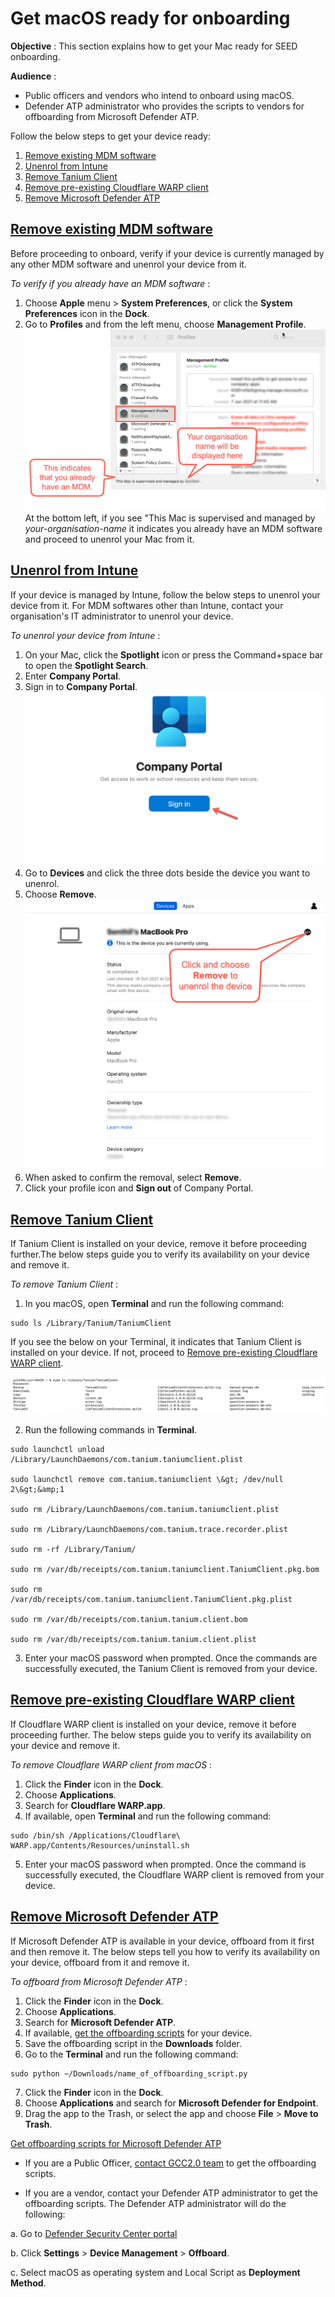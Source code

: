 # Get macOS ready for onboarding


**Objective** : This section explains how to get your Mac ready for SEED onboarding.

**Audience** :
- Public officers and vendors who intend to onboard using macOS.
- Defender ATP administrator who provides the scripts to vendors for offboarding from Microsoft Defender ATP.

Follow the below steps to get your device ready:
1. [Remove existing MDM software](#remove-existing-mdm-software)
2. [Unenrol from Intune](#unenrol-from-intune)
3. [Remove Tanium Client](#remove-tanium-client)
4. [Remove pre-existing Cloudflare WARP client](#remove-pre-existing-cloudflare-warp-client)
5. [Remove Microsoft Defender ATP](#remove-microsoft-defender-atp)

<!--If you are using a different You must unenroll your device from your existing Mobile Device Management (MDM) software-->

## [Remove existing MDM software](#remove-existing-mdm-software)
Before proceeding to onboard, verify if your device is currently managed by any other MDM software and unenrol your device from it.

*To verify if you already have an MDM software* :
1. Choose **Apple** menu > **System Preferences**, or click the **System Preferences** icon in the **Dock**.
2. Go to **Profiles** and from the left menu, choose **Management Profile**.
<kbd>![verify-other-mdm](images/onboarding-for-macos/verify-other-mdm.png)</kbd>
At the bottom left, if you see "This Mac is supervised and managed by *your-organisation-name* it indicates you already have an MDM software and proceed to unenrol your Mac from it.

## [Unenrol from Intune](#unenrol-from-intune)

If your device is managed by Intune, follow the below steps to unenrol your device from it. For MDM softwares other than Intune, contact your organisation's IT administrator to unenrol your device.

*To unenrol your device from Intune* :
1. On your Mac, click the **Spotlight** icon or press the Command+space bar to open the **Spotlight Search**.
2. Enter **Company Portal**.
3. Sign in to **Company Portal**.
<kbd>![sign-in-to-company-portal](images/onboarding-for-macos/sign-in-to-company-portal.png)</kbd>
4. Go to **Devices** and click the three dots beside the device you want to unenrol.
5. Choose **Remove**.
<kbd>![devices](images/onboarding-for-macos/devices-2.png)</kbd>
6. When asked to confirm the removal, select **Remove**.
7. Click your profile icon and **Sign out** of Company Portal.

## [Remove Tanium Client](#remove-tanium-client)
If Tanium Client is installed on your device, remove it before proceeding further.The below steps guide you to verify its availability on your device and remove it.

*To remove Tanium Client* :

1. In you macOS, open **Terminal** and run the following command:

 ```
sudo ls /Library/Tanium/TaniumClient
 ```

If you see the below on your Terminal, it indicates that Tanium Client is installed on your device. If not, proceed to [Remove pre-existing Cloudflare WARP client](#remove-pre-existing-cloudflare-warp-client).

<kbd>![tanium-client](images/clean-up-instructions-macos.png)</kbd>

2. Run the following commands in **Terminal**.

  ```
  sudo launchctl unload /Library/LaunchDaemons/com.tanium.taniumclient.plist

  sudo launchctl remove com.tanium.taniumclient \&gt; /dev/null 2\&gt;&amp;1

  sudo rm /Library/LaunchDaemons/com.tanium.taniumclient.plist

  sudo rm /Library/LaunchDaemons/com.tanium.trace.recorder.plist

  sudo rm -rf /Library/Tanium/

  sudo rm /var/db/receipts/com.tanium.taniumclient.TaniumClient.pkg.bom

  sudo rm /var/db/receipts/com.tanium.taniumclient.TaniumClient.pkg.plist

  sudo rm /var/db/receipts/com.tanium.tanium.client.bom

  sudo rm /var/db/receipts/com.tanium.tanium.client.plist

 ```

3. Enter your macOS password when prompted. Once the commands are successfully executed, the Tanium Client is removed from your device.

## [Remove pre-existing Cloudflare WARP client](#remove-pre-existing-cloudflare-warp-client)
If Cloudflare WARP client is installed on your device, remove it before proceeding further. The below steps guide you to verify its availability on your device and remove it.

*To remove Cloudflare WARP client from macOS* :

1. Click the **Finder** icon in the **Dock**.
2. Choose **Applications**.
3. Search for **Cloudflare WARP.app**.
4. If available, open **Terminal** and run the following command:
  ```
  sudo /bin/sh /Applications/Cloudflare\ WARP.app/Contents/Resources/uninstall.sh
  ```

5. Enter your macOS password when prompted. Once the command is successfully executed, the Cloudflare WARP client is removed from your device.

## [Remove Microsoft Defender ATP](#remove-microsoft-defender-atp)
If Microsoft Defender ATP is available in your device, offboard from it first and then remove it. The below steps tell you how to verify its availability on your device, offboard from it and remove it.

*To offboard from Microsoft Defender ATP* :
1. Click the **Finder** icon in the **Dock**.
2. Choose **Applications**.
3. Search for **Microsoft Defender ATP**.
4. If available, [get the offboarding scripts](#get-offboarding-scripts-for-microsoft-defender-atp) for your device.
5. Save the offboarding script in the **Downloads** folder.
6. Go to the **Terminal** and run the following command:
  ```
  sudo python ~/Downloads/name_of_offboarding_script.py
  ```
7. Click the **Finder** icon in the **Dock**.
8. Choose **Applications** and search for **Microsoft Defender for Endpoint**.
9. Drag the app to the Trash, or select the app and choose **File** > **Move to Trash**.

[Get offboarding scripts for Microsoft Defender ATP](#get-offboarding-scripts-for-microsoft-defender-atp)

- If you are a Public Officer, [contact GCC2.0 team](gcc2.0_support@tech.gov.sg) to get the offboarding scripts.

- If you are a vendor, contact your Defender ATP administrator to get the offboarding scripts. The Defender ATP administrator will do the following:

 a. Go to [Defender Security Center portal](https://securitycenter.windows.com/)

 b. Click **Settings** > **Device Management** > **Offboard**.

 c. Select macOS as operating system and Local Script as **Deployment Method**.
 












<!--

## (1) Unenroll your device from existing Mobile Device Management (MDM) software

To check if your device is currently managed by MDM software, please follow the steps below. Note: If any of the points below cannot be verified, your device is not managed by MDM and you can skip the rest of this section.

1. Open System Preferences and verify the existence of a preference pane called &quot;Profiles&quot;.
2. Under &quot;Profiles&quot;, verify the existence of a profile titled &quot;Management Profile&quot;.
3. At the bottom left corner of the &quot;Profiles&quot; pane, verify the existence of a statement saying &quot;This Mac is supervised and managed by \_\_\_\_\_&quot;.

If your device is managed by **Microsoft Intune** , please follow the instructions below to unenroll. For any other MDM software, please contact your organization&#39;s IT administrator to find out how to properly unenroll your device before proceeding to the next section.

1. Open the &quot;Company Portal&quot; app and sign into the Azure AD account that your device is enrolled under. If you are unsure which account this is, please contact your organization&#39;s IT administrator.
2. Click on the &quot;Devices&quot; tab and select the correct device to unenroll.
3. Click on the three dots on the right side of the device name and select &quot;Remove&quot;.
4. Click the human icon on the top right corner to sign out from your account.-->

<!--If you already have Tanium Client on your device, remove it.

To check if the Tanium Client is installed on your device, open the &quot;Terminal&quot; app and run the following command: **sudo ls /Library/Tanium/TaniumClient**. You should see output similar to the following if the client is indeed installed:

![tanium-client](images/clean-up-instructions-macos.png)

If an error is returned saying &quot;No such file or directory&quot;, or if no output is returned, the Tanium Client is not installed on your device and you can skip the rest of this section.

To remove the Tanium Client, open the &quot;Terminal&quot;app and copy the following commands in (you can copy the whole block together), then click &quot;Enter&quot;. Enter your macOS account password when prompted.

```
sudo launchctl unload /Library/LaunchDaemons/com.tanium.taniumclient.plist

sudo launchctl remove com.tanium.taniumclient \&gt; /dev/null 2\&gt;&amp;1

sudo rm /Library/LaunchDaemons/com.tanium.taniumclient.plist

sudo rm /Library/LaunchDaemons/com.tanium.trace.recorder.plist

sudo rm -rf /Library/Tanium/

sudo rm /var/db/receipts/com.tanium.taniumclient.TaniumClient.pkg.bom

sudo rm /var/db/receipts/com.tanium.taniumclient.TaniumClient.pkg.plist

sudo rm /var/db/receipts/com.tanium.tanium.client.bom

sudo rm /var/db/receipts/com.tanium.tanium.client.plist

```

## (3) Remove pre-existing Cloudflare WARP client

To check if the WARP client is already installed, open the &quot;Finder&quot; app and look for an application named &quot;Cloudflare WARP.app&quot;. If this application does not exist, WARP is not installed on your device and you can skip the rest of this section.

To remove the existing WARP client, open the &quot;Terminal&quot;app and copy the following command in, entering your macOS account password when prompted:

sudo /bin/sh /Applications/Cloudflare\ WARP.app/Contents/Resources/uninstall.sh**

## (4) Offboard and uninstall Microsoft Defender ATP

To check if Defender is already installed, open the &quot;Finder&quot; app and look for an application named &quot;Microsoft Defender ATP.app&quot;. If this application does not exist, Defender is not installed on your device and you can skip the rest of this section.

If Defender already exists, follow the steps below to offboard and uninstall it:

1. **Next steps are IMPORTANT** , please do not proceed without offboarding!
2. For **public officers,**** please approach the GCC2.0 team **to request for the specific Defender ATP offboarding script for your OS. For** vendors, please approach your Defender ATP administrator** to obtain your offboarding scripts.
3. Your **administrator** can follow steps a,b &amp; c below to obtain the script.
  1. This script can be found in the [Defender Security Center portal](https://securitycenter.windows.com/).
  2. Go to Settings \&gt; Device management \&gt; Offboarding and select Mac OS as the operating system, with &quot;Local Script&quot; as deployment method.
4. Place the offboarding script in your &quot;Downloads&quot; folder.
5. Open the &quot;Terminal&quot; app and run the following command:

## sudo python ~/Downloads/name\_of\_offboarding\_script.py

1. Open the &quot;Finder&quot; app and navigate to &quot;Applications&quot;. Right click on &quot;Microsoft Defender for Endpoint&quot; and click &quot;Move to Trash&quot;.-->
